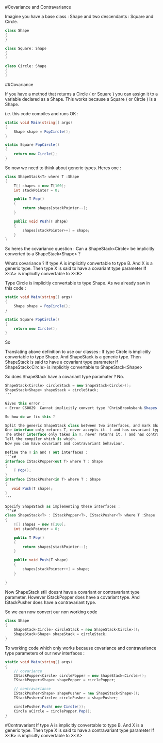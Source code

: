 #Covariance and Contravariance

Imagine you have a base class : Shape and two descendants : Square and Circle.
```c#
class Shape
{
}

class Square: Shape
{
}

class Circle: Shape
{
}
```

##Covariance

If you have a method that returns a Circle ( or Square ) you can assign it to a variable declared as a Shape.
This works because a Square ( or Circle ) is a Shape.

i.e. this code compiles and runs OK : 
```c#
static void Main(string[] args)
{
    Shape shape = PopCircle();           
}

static Square PopCircle()
{
    return new Circle();
}
```

So now we need to think about generic types.
Heres one : 
```c#
class ShapeStack<T> where T :Shape
{
    T[] shapes = new T[100];
    int stackPointer = 0;

    public T Pop()
    {
        return shapes[stackPointer--];
    }

    public void Push(T shape)
    {
        shapes[stackPointer++] = shape;
    }
}
```

So heres the covariance question :
Can a ShapeStack\<Circle\> be implicitly converted to a ShapeStack\<Shape\> ?

Whats covariance ?
If type A is implicitly convertable to type B.
And X is a generic type.
Then type X is said to have a covariant type parameter
If X\<A\> is implicitly convertable to X\<B\>

Type Circle is implicitly convertable to type Shape.
As we already saw in this code :
```c#
static void Main(string[] args)
{
    Shape shape = PopCircle();           
}

static Square PopCircle()
{
    return new Circle();
}
```

So

Translating above definition to use our classes :
If type Circle is implicitly convertable to type Shape.
And ShapeStack is a generic type.
Then ShapeStack is said to have a covariant type parameter
If ShapeStack\<Circle\> is implicitly convertable to ShapeStack\<Shape\>

So does ShapeStack have a covariant type paramater ? No.

```c#   
ShapeStack<Circle> circleStack = new ShapeStack<Circle>();
ShapeStack<Shape> shapeStack = circleStack;
'''

Gives this error :
> Error	CS0029	Cannot implicitly convert type 'ChrisBrooksbank.Shapes.ShapeStack\<ChrisBrooksbank.Shapes.Circle\>' to 'ChrisBrooksbank.Shapes.ShapeStack\<ChrisBrooksbank.Shapes.Shape\>'

So how do we fix this ?

Split the generic ShapeStack class between two interfaces, and mark ShapeStack as implementing both.
One interface only returns T, never accepts it. ( and has covariant type parameter )
The other interface only takes in T, never returns it. ( and has contravariant type parameter )
Tell the compiler which is which.
Now you can have covariant and contravariant behaviour.

Define the T in and T out interfaces :
```c#
interface IStackPopper<out T> where T : Shape
{
    T Pop();
}
interface IStackPusher<in T> where T : Shape
{
   void Push(T shape);
}
'''

Specify ShapeStack as implementing these interfaces :
'''c#
class ShapeStack<T> : IStackPopper<T>, IStackPusher<T> where T :Shape
{
    T[] shapes = new T[100];
    int stackPointer = 0;

    public T Pop()
    {
        return shapes[stackPointer--];
    }

    public void Push(T shape)
    {
        shapes[stackPointer++] = shape;
    }
  
}
```

Now ShapeStack<T> still doesnt have a covariant or contravariant type parameter.
However IStackPopper does have a covariant type.
And IStackPusher does have a contravariant type.

So we can now convert our non working code
```c#
class Shape
{
    ShapeStack<Circle> circleStack = new ShapeStack<Circle>();
    ShapeStack<Shape> shapeStack = circleStack;
}
```

To working code which only works because covariance and contravariance type parameters of our new interfaces : 
```c#
static void Main(string[] args)
{
    // covariance
    IStackPopper<Circle> circlePopper = new ShapeStack<Circle>();
    IStackPopper<Shape> shapePopper = circlePopper;

    // contravariance
    IStackPusher<Shape> shapePusher = new ShapeStack<Shape>();
    IStackPusher<Circle> circlePusher = shapePusher;

    circlePusher.Push( new Circle());
    Circle aCircle = circlePopper.Pop();
}
```


#Contravariant
If type A is implicitly convertable to type B.
And X is a generic type.
Then type X is said to have a contravariant type parameter
If X\<B\> is implicitly convertable to X\<A\>